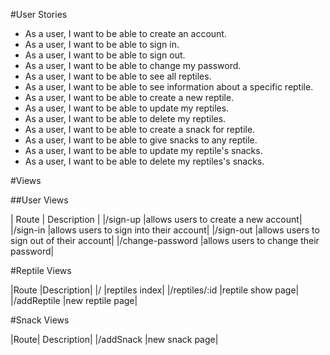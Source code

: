 #User Stories

- As a user, I want to be able to create an account.
- As a user, I want to be able to sign in.
- As a user, I want to be able to sign out.
- As a user, I want to be able to change my password.
- As a user, I want to be able to see all reptiles.
- As a user, I want to be able to see information about a specific reptile.
- As a user, I want to be able to create a new reptile.
- As a user, I want to be able to update my reptiles.
- As a user, I want to be able to delete my reptiles.
- As a user, I want to be able to create a snack for reptile.
- As a user, I want to be able to give snacks to any reptile.
- As a user, I want to be able to update my reptile's snacks.
- As a user, I want to be able to delete my reptiles's snacks.


#Views

##User Views

| Route | Description |
|/sign-up	|allows users to create a new account|
|/sign-in	|allows users to sign into their account|
|/sign-out	|allows users to sign out of their account|
|/change-password	|allows users to change their password|


#Reptile Views

|Route	|Description|
|/	|reptiles index|
|/reptiles/:id	|reptile show page|
|/addReptile |new reptile page|


#Snack Views

|Route|	Description|
|/addSnack |new snack page|
